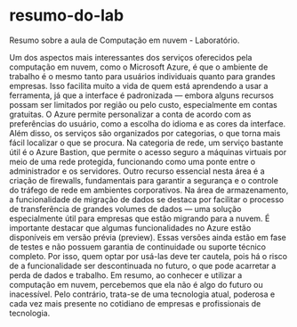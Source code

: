 # resumo-do-lab

Resumo sobre a aula de Computação em nuvem - Laboratório.

Um dos aspectos mais interessantes dos serviços oferecidos pela computação em nuvem, como o Microsoft Azure, é que o ambiente de trabalho é o mesmo tanto para usuários individuais quanto para grandes empresas.
Isso facilita muito a vida de quem está aprendendo a usar a ferramenta, já que a interface é padronizada — embora alguns recursos possam ser limitados por região ou pelo custo, especialmente em contas gratuitas.
O Azure permite personalizar a conta de acordo com as preferências do usuário, como a escolha do idioma e as cores da interface. Além disso, os serviços são organizados por categorias, o que torna mais fácil localizar o que se procura.
Na categoria de rede, um serviço bastante útil é o Azure Bastion, que permite o acesso seguro a máquinas virtuais por meio de uma rede protegida, funcionando como uma ponte entre o administrador e os servidores. 
Outro recurso essencial nesta área é a criação de firewalls, fundamentais para garantir a segurança e o controle do tráfego de rede em ambientes corporativos.
Na área de armazenamento, a funcionalidade de migração de dados se destaca por facilitar o processo de transferência de grandes volumes de dados — uma solução especialmente útil para empresas que estão migrando para a nuvem.
É importante destacar que algumas funcionalidades no Azure estão disponíveis em versão prévia (preview). Essas versões ainda estão em fase de testes e não possuem garantia de continuidade ou suporte técnico completo. Por isso, quem optar por usá-las deve ter cautela, pois há o risco de a funcionalidade ser descontinuada no futuro, o que pode acarretar a perda de dados e trabalho.
Em resumo, ao conhecer e utilizar a computação em nuvem, percebemos que ela não é algo do futuro ou inacessível. Pelo contrário, trata-se de uma tecnologia atual, poderosa e cada vez mais presente no cotidiano de empresas e profissionais de tecnologia.

